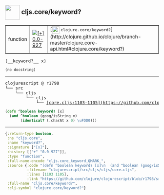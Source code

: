 ## <img width="48px" valign="middle" src="http://i.imgur.com/Hi20huC.png"> cljs.core/keyword?

 <table border="1">
<tr>
<td>function</td>
<td><a href="https://github.com/cljsinfo/api-refs/tree/0.0-927"><img valign="middle" alt="[+] 0.0-927" src="https://img.shields.io/badge/+-0.0--927-lightgrey.svg"></a> </td>
<td>
[<img height="24px" valign="middle" src="http://i.imgur.com/1GjPKvB.png"> <samp>clojure.core/keyword?</samp>](http://clojure.github.io/clojure/branch-master/clojure.core-api.html#clojure.core/keyword?)
</td>
</tr>
</table>

 <samp>
(__keyword?__ x)<br>
</samp>

```
(no docstring)
```

---

 <pre>
clojurescript @ r1798
└── src
    └── cljs
        └── cljs
            └── <ins>[core.cljs:1103-1105](https://github.com/clojure/clojurescript/blob/r1798/src/cljs/cljs/core.cljs#L1103-L1105)</ins>
</pre>

```clj
(defn ^boolean keyword? [x]
  (and ^boolean (goog/isString x)
       (identical? (.charAt x 0) \uFDD0)))
```


---

```clj
{:return-type boolean,
 :ns "cljs.core",
 :name "keyword?",
 :signature ["[x]"],
 :history [["+" "0.0-927"]],
 :type "function",
 :full-name-encode "cljs.core_keyword_QMARK_",
 :source {:code "(defn ^boolean keyword? [x]\n  (and ^boolean (goog/isString x)\n       (identical? (.charAt x 0) \\uFDD0)))",
          :filename "clojurescript/src/cljs/cljs/core.cljs",
          :lines [1103 1105],
          :link "https://github.com/clojure/clojurescript/blob/r1798/src/cljs/cljs/core.cljs#L1103-L1105"},
 :full-name "cljs.core/keyword?",
 :clj-symbol "clojure.core/keyword?"}

```
